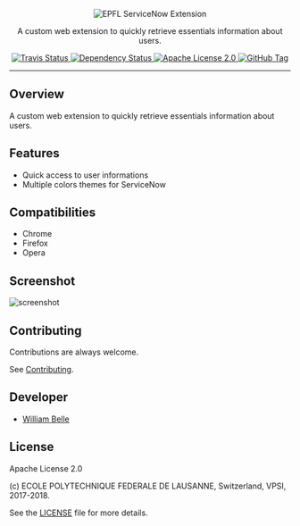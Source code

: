 <p align="center">
  <img alt="EPFL ServiceNow Extension" src="https://raw.githubusercontent.com/epfl-devrun/epfl-servicenow-extension/master/docs/readme/readme-logo.png">
</p>

<p align="center">
  A custom web extension to quickly retrieve essentials information about users.
</p>

<p align="center">
  <a href="https://travis-ci.org/epfl-devrun/epfl-servicenow-extension">
    <img alt="Travis Status" src="https://travis-ci.org/epfl-devrun/epfl-servicenow-extension.svg?branch=master">
  </a>
  <a href='https://gemnasium.com/github.com/epfl-devrun/epfl-servicenow-extension'>
    <img alt="Dependency Status" src="https://gemnasium.com/badges/github.com/epfl-devrun/epfl-servicenow-extension.svg" />
  </a>
  <a href="https://raw.githubusercontent.com/epfl-devrun/epfl-servicenow-extension/master/LICENSE">
    <img alt="Apache License 2.0" src="https://img.shields.io/badge/license-Apache%202.0-blue.svg">
  </a>
  <a href='https://github.com/epfl-devrun/epfl-servicenow-extension/tags'>
    <img alt="GitHub Tag" src="https://img.shields.io/github/tag/epfl-devrun/epfl-servicenow-extension.svg" />
  </a>
</p>

---

Overview
--------

A custom web extension to quickly retrieve essentials information about users.

Features
--------

  * Quick access to user informations
  * Multiple colors themes for ServiceNow
  
Compatibilities
---------------

  * Chrome
  * Firefox
  * Opera

Screenshot
----------

![screenshot](https://raw.githubusercontent.com/epfl-devrun/epfl-servicenow-extension/master/docs/readme/screenshot.png)

Contributing
------------

Contributions are always welcome.

See [Contributing](CONTRIBUTING.md).

Developer
---------

  * [William Belle](https://github.com/williambelle)

License
-------

Apache License 2.0

(c) ECOLE POLYTECHNIQUE FEDERALE DE LAUSANNE, Switzerland, VPSI, 2017-2018.

See the [LICENSE](LICENSE) file for more details.
